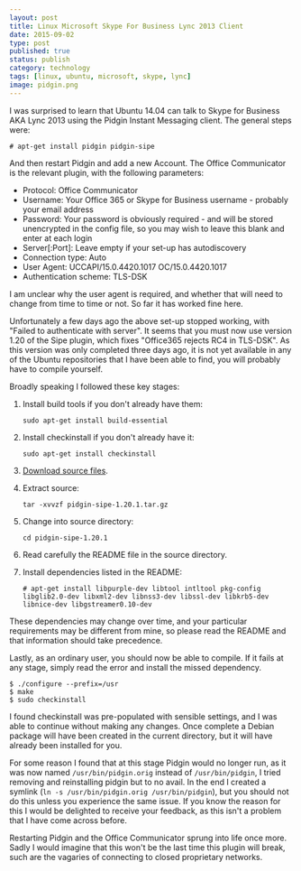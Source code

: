 ```yaml
--- 
layout: post 
title: Linux Microsoft Skype For Business Lync 2013 Client
date: 2015-09-02
type: post 
published: true 
status: publish
category: technology
tags: [linux, ubuntu, microsoft, skype, lync]
image: pidgin.png
---
```


I was surprised to learn that Ubuntu 14.04 can talk to Skype for
Business AKA Lync 2013 using the Pidgin Instant Messaging client. The
general steps were:

    # apt-get install pidgin pidgin-sipe

And then restart Pidgin and add a new Account. The Office Communicator
is the relevant plugin, with the following parameters:

<!--more-->

  * Protocol: Office Communicator
  * Username: Your Office 365 or Skype for Business username - probably
    your email address
  * Password: Your password is obviously required - and will be stored
    unencrypted in the config file, so you may wish to leave this blank
    and enter at each login
  * Server[:Port]: Leave empty if your set-up has autodiscovery
  * Connection type: Auto
  * User Agent: UCCAPI/15.0.4420.1017 OC/15.0.4420.1017
  * Authentication scheme: TLS-DSK

I am unclear why the user agent is required, and whether that will need
to change from time to time or not. So far it has worked fine here.

Unfortunately a few days ago the above set-up stopped working, with
"Failed to authenticate with server". It seems that you must now use
version 1.20 of the Sipe plugin, which fixes "Office365 rejects RC4 in
TLS-DSK". As this version was only completed three days ago, it is not
yet available in any of the Ubuntu repositories that I have been able to
find, you will probably have to compile yourself.

Broadly speaking I followed these key stages:

1.  Install build tools if you don't already have them:

    `sudo apt-get install build-essential`

2.  Install checkinstall if you don't already have it:

    `sudo apt-get install checkinstall`

3.  [Download source files](http://sourceforge.net/projects/sipe/files/sipe/pidgin-sipe-1.20.1/pidgin-sipe-1.20.1.tar.gz/download).

4.  Extract source:

    `tar -xvvzf pidgin-sipe-1.20.1.tar.gz`

5.  Change into source directory:

    `cd pidgin-sipe-1.20.1`

6.  Read carefully the README file in the source directory.

7.  Install dependencies listed in the README:

    `# apt-get install libpurple-dev libtool intltool pkg-config libglib2.0-dev libxml2-dev libnss3-dev libssl-dev libkrb5-dev libnice-dev libgstreamer0.10-dev`

These dependencies may change over time, and your particular
requirements may be different from mine, so please read the README and
that information should take precedence.

Lastly, as an ordinary user, you should now be able to compile. If it
fails at any stage, simply read the error and install the missed
dependency.

    $ ./configure --prefix=/usr
    $ make
    $ sudo checkinstall

I found checkinstall was pre-populated with sensible settings, and I was
able to continue without making any changes. Once complete a Debian
package will have been created in the current directory, but it will
have already been installed for you.

For some reason I found that at this stage Pidgin would no longer run,
as it was now named `/usr/bin/pidgin.orig` instead of `/usr/bin/pidgin`, I
tried removing and reinstalling pidgin but to no avail. In the end I
created a symlink (`ln -s /usr/bin/pidgin.orig /usr/bin/pidgin`), but you
should not do this unless you experience the same issue. If you know the
reason for this I would be delighted to receive your feedback, as this
isn't a problem that I have come across before.

Restarting Pidgin and the Office Communicator sprung into life once
more. Sadly I would imagine that this won't be the last time this plugin
will break, such are the vagaries of connecting to closed proprietary
networks.

